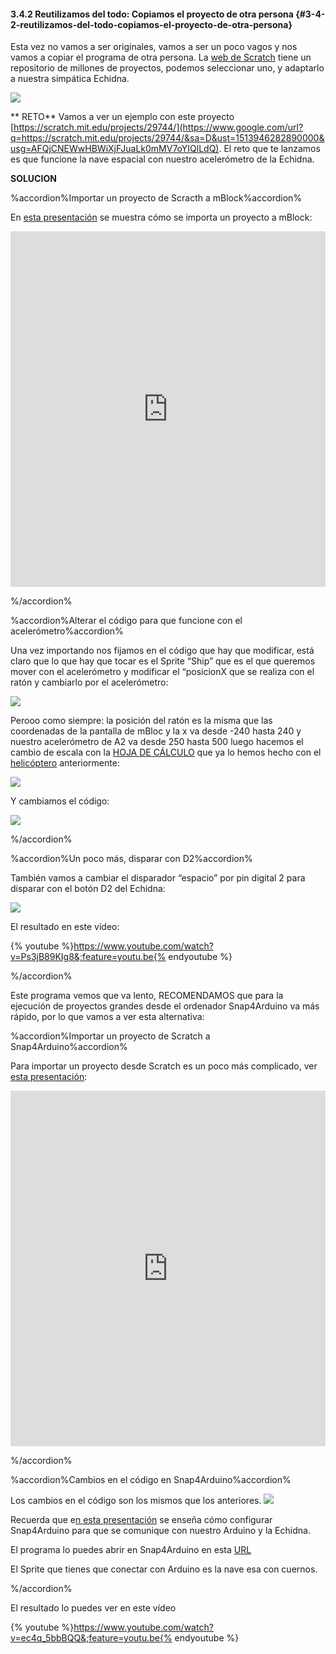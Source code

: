 #### 3.4.2 Reutilizamos del todo: Copiamos el proyecto de otra persona {#3-4-2-reutilizamos-del-todo-copiamos-el-proyecto-de-otra-persona}

Esta vez no vamos a ser originales, vamos a ser un poco vagos y nos vamos a copiar el programa de otra persona. La [web de Scratch](https://www.google.com/url?q=https://scratch.mit.edu/&sa=D&ust=1513946282889000&usg=AFQjCNGygwtyuNaEEsxDNvVSFxX9GBVf1A) tiene un repositorio de millones de proyectos, podemos seleccionar uno, y adaptarlo a nuestra simpática Echidna.

![](/images/image78.png)

** RETO**
Vamos a ver un ejemplo con este proyecto [https://scratch.mit.edu/projects/29744/](https://www.google.com/url?q=https://scratch.mit.edu/projects/29744/&sa=D&ust=1513946282890000&usg=AFQjCNEWwHBWiXjFJuaLk0mMV7oYIQlLdQ). El reto que te lanzamos es que funcione la nave espacial con nuestro acelerómetro de la Echidna.

**SOLUCION**

%accordion%Importar un proyecto de Scracth a mBlock%accordion%

En [esta presentación](https://www.google.com/url?q=https://docs.google.com/presentation/d/e/2PACX-1vSCDGNYTkUuXsIOtMJDozS3jijvI8ZgYk9cy50vpgvlCAUVZOZbLtTjynKjkZ_CHhq9nvJQzIefO9V2/pub?start%3Dfalse%26loop%3Dfalse%26delayms%3D3000&sa=D&ust=1513946282890000&usg=AFQjCNHlGqrxqDlrGjo3EAQlihyYh5JcXw) se muestra cómo se importa un proyecto a mBlock:

<iframe src="https://docs.google.com/presentation/d/e/2PACX-1vSCDGNYTkUuXsIOtMJDozS3jijvI8ZgYk9cy50vpgvlCAUVZOZbLtTjynKjkZ_CHhq9nvJQzIefO9V2/embed?start=false&;loop=false&;delayms=3000" frameborder="0" width="100%" height="569" allowfullscreen="true" mozallowfullscreen="true" webkitallowfullscreen="true"></iframe>

%/accordion%

%accordion%Alterar el código para que funcione con el acelerómetro%accordion%

Una vez importando nos fijamos en el código que hay que modificar, está claro que lo que hay que tocar es el Sprite “Ship” que es el que queremos mover con el acelerómetro y modificar el “posicionX que se realiza con el ratón y cambiarlo por el acelerómetro:

![](/images/image44.png)

Perooo como siempre: la posición del ratón es la misma que las coordenadas de la pantalla de mBloc y la x va desde -240 hasta 240 y nuestro acelerómetro de A2 va desde 250 hasta 500 luego hacemos el cambio de escala con la [HOJA DE CÁLCULO](https://www.google.com/url?q=https://docs.google.com/spreadsheets/d/e/2PACX-1vTyASTvUIs_xsZ8c4RZOJ1sEstk4Cc6d--_Drne_U0o1_CXhgzxQkvZ4ZNYGLdKa2lrhLHDKmAwsKnK/pub?output%3Dxlsx&sa=D&ust=1513946282891000&usg=AFQjCNG-30BZx1eA-t1QqrwaNZvW04wknA) que ya lo hemos hecho con el [helicóptero](#3-4-1-1-helic-ptero) anteriormente:

![](/images/image24.png)

Y cambiamos el código:

![](/images/image37.png)

%/accordion%

%accordion%Un poco más, disparar con D2%accordion%

También vamos a cambiar el disparador “espacio” por pin digital 2 para disparar con el botón D2 del Echidna:

![](/images/image3.png)

El resultado en este vídeo:

{% youtube %}https://www.youtube.com/watch?v=Ps3jB89KIg8&;feature=youtu.be{% endyoutube %}

%/accordion%

Este programa vemos que va lento, RECOMENDAMOS que para la ejecución de proyectos grandes desde el ordenador Snap4Arduino va más rápido, por lo que vamos a ver esta alternativa:

%accordion%Importar un proyecto de Scratch a Snap4Arduino%accordion%

Para importar un proyecto desde Scratch es un poco más complicado, ver [esta presentación](https://www.google.com/url?q=https://docs.google.com/presentation/d/e/2PACX-1vQ7PutZ1rJdylUGdaQ6qgkoofiQu1-t0inaBN5JN0idYOlvlK84qa1THTBzNUx4SW3kslXdjUdEs9NF/pub?start%3Dfalse%26loop%3Dfalse%26delayms%3D3000&sa=D&ust=1513946282893000&usg=AFQjCNEVlBh7kkM1aLorDX-QmbsH9hplKw):

<iframe src="https://docs.google.com/presentation/d/e/2PACX-1vQ7PutZ1rJdylUGdaQ6qgkoofiQu1-t0inaBN5JN0idYOlvlK84qa1THTBzNUx4SW3kslXdjUdEs9NF/embed?start=false&;loop=false&;delayms=3000" frameborder="0" width="100%" height="569" allowfullscreen="true" mozallowfullscreen="true" webkitallowfullscreen="true"></iframe>

%/accordion%

%accordion%Cambios en el código en Snap4Arduino%accordion%

Los cambios en el código son los mismos que los anteriores. ![](/images/image89.png)

Recuerda que e[n esta presentación](https://www.google.com/url?q=https://docs.google.com/presentation/d/e/2PACX-1vQ7tr9aNDDuzFcEMFOepVVao5eCKWBBQh3U5emsy5oaN4a-Q8tNkYMWxKyma6xz-gBVL6nLLlmlWuPw/pub?start%3Dfalse%26loop%3Dfalse%26delayms%3D3000&sa=D&ust=1513946282894000&usg=AFQjCNH_vEQY0Dj3hZ-FhPh4qoUqn2RKkw) se enseña cómo configurar Snap4Arduino para que se comunique con nuestro Arduino y la Echidna.

El programa lo puedes abrir en Snap4Arduino en esta [URL](https://www.google.com/url?q=http://snap4arduino.org/run%23present:Username%3Djavierquintana%26ProjectName%3DAlien%2520Invasion-MODIFICADO&sa=D&ust=1513946282894000&usg=AFQjCNF-EVqjqnW1UNgn7LgENVXRNCHhIg)

El Sprite que tienes que conectar con Arduino es la nave esa con cuernos.

%/accordion%


El resultado lo puedes ver en este vídeo

{% youtube %}https://www.youtube.com/watch?v=ec4q_5bbBQQ&;feature=youtu.be{% endyoutube %}